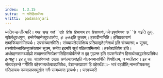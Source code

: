 ```yaml
---
index:  1.3.15
sutra:  न गतिहिंसार्थेभ्यः
vritti:  padamanjari
---
```


व्यतिगच्छन्तीत्यादि। `गम्लृ सृप्लृ गतौ``तृहि हिसि हिंसायाम्` `हन हिंसागत्योः`,गमेः `इषुगमियमां छः``छे च`इति तुक्, सृपेर्लधूपधगुणः, हन्तेर्गमहनेत्युपधालोपः, `हो हन्तेः`इति कुत्वम्।
हसादीनामिति। हसिप्रकाराणं शब्दक्रियाणामित्यर्थः।
उपसंख्यानमिति। संख्यायतेउसंक्षिप्य प्रतिपाद्यतेऽनेनार्थ इति संख्यानम् = सूत्रम्, तस्योपोच्चारितमुपसंख्यानं सूत्रम्, समीप इदमपि सूत्रं पठितव्यमित्यर्थः। हरतेरप्रतिषेघ इति। अर्थग्रहणसामर्थ्याह्यो शब्दान्तरनिरपेक्षागतिहिसयोर्वर्तन्ते त इह गृह्यन्त इति उपसर्गवशेन हिसार्थत्वाद्धरतेरप्रतिषेध इत्याहुः। इह तु `ततः संप्रहरिष्यन्तौ द्दष्ट्वा कर्णधनञ्जयौ`इति योत्स्यमानाविति विवक्षितम्, न व्यतीहारः। इह च संव्यवहरन्ते गर्गैरिति वहेरगत्यर्थत्वादप्रतिषेधः, देशान्तरप्रापणं हि वहेरर्थं#ः- भारं वहतीति;नान्तरीयकस्तु गतिप्रत्ययः कन्याप्रापणमुखेन गर्गैः सम्बध्यन्त इत्यर्थः।।
पदमञ्जरी
